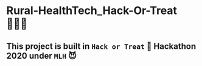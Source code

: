 # Rural-HealthTech_Hack-Or-Treat 👩🏻‍💻

## This project is built in `Hack or Treat` 🎃 Hackathon 2020 under `MLH` 😈
